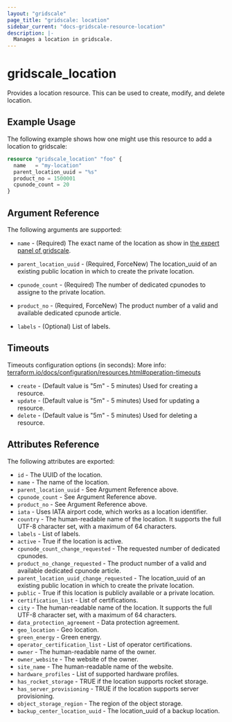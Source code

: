 ```yaml
---
layout: "gridscale"
page_title: "gridscale: location"
sidebar_current: "docs-gridscale-resource-location"
description: |-
  Manages a location in gridscale.
---
```


# gridscale_location

Provides a location resource. This can be used to create, modify, and delete location.

## Example Usage

The following example shows how one might use this resource to add a location to gridscale:

```terraform
resource "gridscale_location" "foo" {
  name   = "my-location"
  parent_location_uuid = "%s"
  product_no = 1500001
  cpunode_count = 20
}
```

## Argument Reference

The following arguments are supported:

* `name` - (Required) The exact name of the location as show in [the expert panel of gridscale](https://my.gridscale.io/Expert/Template).

* `parent_location_uuid` - (Required, ForceNew) The location_uuid of an existing public location in which to create the private location.

* `cpunode_count` - (Required) The number of dedicated cpunodes to assigne to the private location.

* `product_no` - (Required, ForceNew) The product number of a valid and available dedicated cpunode article.

* `labels` - (Optional) List of labels.

## Timeouts

Timeouts configuration options (in seconds):
More info: [terraform.io/docs/configuration/resources.html#operation-timeouts](https://www.terraform.io/docs/configuration/resources.html#operation-timeouts)

* `create` - (Default value is "5m" - 5 minutes) Used for creating a resource.
* `update` - (Default value is "5m" - 5 minutes) Used for updating a resource.
* `delete` - (Default value is "5m" - 5 minutes) Used for deleting a resource.

## Attributes Reference

The following attributes are exported:

* `id` - The UUID of the location.
* `name` - The name of the location.
* `parent_location_uuid` - See Argument Reference above.
* `cpunode_count` - See Argument Reference above.
* `product_no` - See Argument Reference above.
* `iata` - Uses IATA airport code, which works as a location identifier.
* `country` - The human-readable name of the location. It supports the full UTF-8 character set, with a maximum of 64 characters.
* `labels` - List of labels.
* `active` - True if the location is active.
* `cpunode_count_change_requested` - The requested number of dedicated cpunodes.
* `product_no_change_requested` - The product number of a valid and available dedicated cpunode article.
* `parent_location_uuid_change_requested` - The location_uuid of an existing public location in which to create the private location.
* `public` - True if this location is publicly available or a private location.
* `certification_list` - List of certifications.
* `city` - The human-readable name of the location. It supports the full UTF-8 character set, with a maximum of 64 characters.
* `data_protection_agreement` - Data protection agreement.
* `geo_location` - Geo location.
* `green_energy` - Green energy.
* `operator_certification_list` - List of operator certifications.
* `owner` - The human-readable name of the owner.
* `owner_website` - The website of the owner.
* `site_name` - The human-readable name of the website.
* `hardware_profiles` - List of supported hardware profiles.
* `has_rocket_storage` - TRUE if the location supports rocket storage.
* `has_server_provisioning` - TRUE if the location supports server provisioning.
* `object_storage_region` - The region of the object storage.
* `backup_center_location_uuid` - The location_uuid of a backup location.
